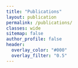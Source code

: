 ```yaml
---
title: "Publications"
layout: publication
permalink: /publications/
classes: wide
sitemap: false
author_profile: false
header:
  overlay_color: "#000"
  overlay_filter: "0.5"
---
```



<script
      src="https://code.jquery.com/jquery-3.4.1.min.js"
      integrity="sha256-CSXorXvZcTkaix6Yvo6HppcZGetbYMGWSFlBw8HfCJo="
      crossorigin="anonymous"
    ></script>